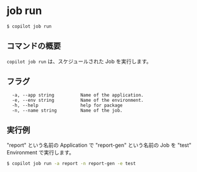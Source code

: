 # job run
```bash
$ copilot job run
```

## コマンドの概要

`copilot job run` は、スケジュールされた Job を実行します。

## フラグ
```console
  -a, --app string          Name of the application.
  -e, --env string          Name of the environment.
  -h, --help                help for package
  -n, --name string         Name of the job.
```

## 実行例

"report" という名前の Application で "report-gen" という名前の Job を "test" Environment で実行します。

```bash
$ copilot job run -a report -n report-gen -e test
```
